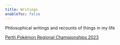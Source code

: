 ```yaml
---
title: Writings
enableToc: false
---
```


Philosophical writings and recounts of things in my life

[Perth Pokémon Regional Championships 2023](Writings/perth2023.md)
